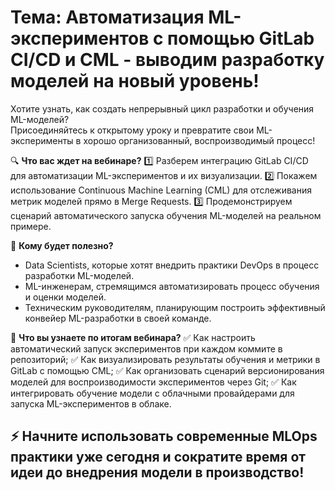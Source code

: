 # Тема: Автоматизация ML-экспериментов с помощью GitLab CI/CD и CML - выводим разработку моделей на новый уровень!

Хотите узнать, как создать непрерывный цикл разработки и обучения ML-моделей?  
Присоединяйтесь к открытому уроку и превратите свои ML-эксперименты в хорошо организованный, воспроизводимый процесс!

🔍 **Что вас ждет на вебинаре?**
1️⃣ Разберем интеграцию GitLab CI/CD для автоматизации ML-экспериментов и их визуализации.
2️⃣ Покажем использование Continuous Machine Learning (CML) для отслеживания метрик моделей прямо в Merge Requests.
3️⃣ Продемонстрируем сценарий автоматического запуска обучения ML-моделей на реальном примере.

👥 **Кому будет полезно?**
* Data Scientists, которые хотят внедрить практики DevOps в процесс разработки ML-моделей.
* ML-инженерам, стремящимся автоматизировать процесс обучения и оценки моделей.
* Техническим руководителям, планирующим построить эффективный конвейер ML-разработки в своей команде.

🎯 **Что вы узнаете по итогам вебинара?**
✅ Как настроить автоматический запуск экспериментов при каждом коммите в репозиторий;
✅ Как визуализировать результаты обучения и метрики в GitLab с помощью CML;
✅ Как организовать сценарий версионирования моделей для воспроизводимости экспериментов через Git;
✅ Как интегрировать обучение модели с облачными провайдерами для запуска ML-экспериментов в облаке.

## ⚡ Начните использовать современные MLOps практики уже сегодня и сократите время от идеи до внедрения модели в производство!